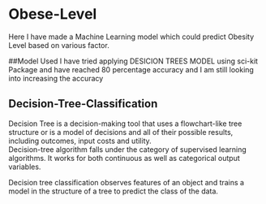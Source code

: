 # Obese-Level
Here I have made a Machine Learning model which could predict Obesity Level based on various factor.

##Model Used
I have tried applying DESICION TREES MODEL using sci-kit Package and have reached 80 percentage accuracy and I am still looking into increasing the accuracy

## Decision-Tree-Classification
Decision Tree is a decision-making tool that uses a flowchart-like tree structure or is a model of decisions and all of their possible results, including outcomes, input costs and utility.  
Decision-tree algorithm falls under the category of supervised learning algorithms. It works for both continuous as well as categorical output variables. 

Decision tree classification observes features of an object and trains a model in the structure of a tree to predict the class of the data.

